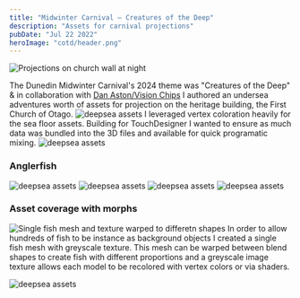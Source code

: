 ```yaml
---
title: "Midwinter Carnival — Creatures of the Deep"
description: "Assets for carnival projections"
pubDate: "Jul 22 2022"
heroImage: "cotd/header.png"
---
```


![Projections on church wall at night](cotd/projected.jpg)

The Dunedin Midwinter Carnival's 2024 theme was "Creatures of the Deep" & in collaboration with [Dan Aston/Vision Chips](https://www.instagram.com/vision_chips/) I authored an undersea adventures worth of assets for projection on the heritage building, the First Church of Otago.
![deepsea assets](cotd/underwater.png)
I leveraged vertex coloration heavily for the sea floor assets. Building for TouchDesigner I wanted to ensure as much data was bundled into the 3D files and available for quick programatic mixing.
![deepsea assets](cotd/helmet-set-comp.jpg)

### Anglerfish

![deepsea assets](cotd/pages_scans_20241202_0018.png)
![deepsea assets](cotd/angelrs2.png)
![deepsea assets](cotd/angler2.png)
![deepsea assets](cotd/fish3.png)

### Asset coverage with morphs

![Single fish mesh and texture warped to differetn shapes](cotd/fishmorph.png)
In order to allow hundreds of fish to be instance as background objects I created a single fish mesh with greyscale texture. This mesh can be warped between blend shapes to create fish with different proportions and a greyscale image texture allows each model to be recolored with vertex colors or via shaders.

![deepsea assets](cotd/Poster-A3-no-sponsors-1280x1811.jpg)
